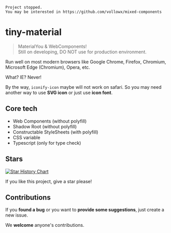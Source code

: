 ```
Project stopped.
You may be interested in https://github.com/vollowx/mixed-components
```

# tiny-material

> MaterialYou & WebComponents!  
> Still on developing, DO NOT use for production environment.

Run well on most modern browsers like Google Chrome, Firefox, Chromium, Microsoft Edge (Chromium), Opera, etc.

What? IE? Never!

By the way, `iconify-icon` maybe will not work on safari. So you may need another way to use **SVG icon** or just use **icon font**.

## Core tech

- Web Components (without polyfill)
- Shadow Root (without polyfill)
- Constructable StyleSheets (with polyfill)
- CSS variable
- Typescript (only for type check)

## Stars

[![Star History Chart](https://api.star-history.com/svg?repos=vollowx/tiny-material&type=Date)](https://star-history.com/#vollowx/tiny-material&Date)

If you like this project, give a star please!

## Contributions

If you **found a bug** or you want to **provide some suggestions**, just create a new issue.

We **welcome** anyone's contributions.
